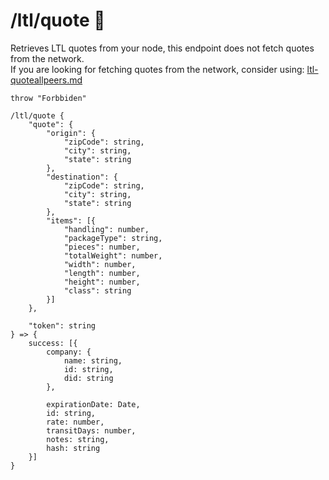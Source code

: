 # /ltl/quote 👤

Retrieves LTL quotes from your node, this endpoint does not fetch quotes from the network.\
If you are looking for fetching quotes from the network, consider using: [ltl-quoteallpeers.md](ltl-quoteallpeers.md "mention")

```ejs
throw "Forbbiden"

/ltl/quote {
    "quote": {
        "origin": {
            "zipCode": string,
            "city": string,
            "state": string
        },
        "destination": {
            "zipCode": string,
            "city": string,
            "state": string
        },
        "items": [{
            "handling": number,
            "packageType": string,
            "pieces": number,
            "totalWeight": number,
            "width": number,
            "length": number,
            "height": number,
            "class": string
        }]
    },

    "token": string
} => {
    success: [{
        company: {
            name: string,
            id: string,
            did: string
        },
        
        expirationDate: Date,
        id: string,
        rate: number,
        transitDays: number,
        notes: string,
        hash: string
    }]
}
```
